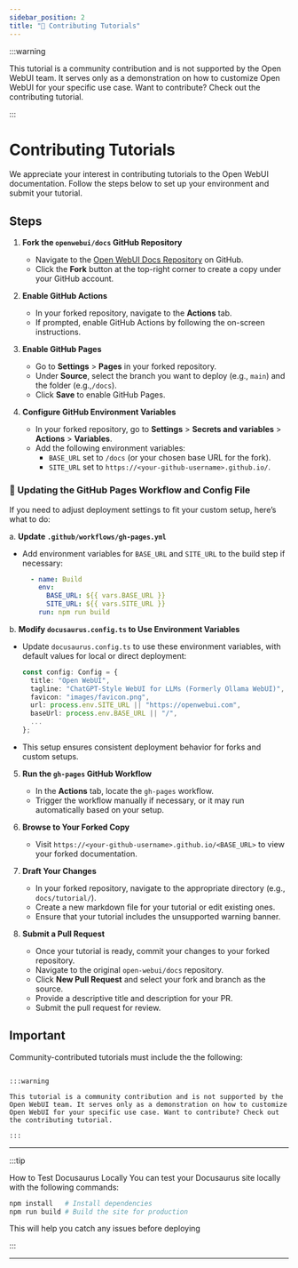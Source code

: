 ```yaml
---
sidebar_position: 2
title: "🤝 Contributing Tutorials"
---
```


:::warning

This tutorial is a community contribution and is not supported by the Open WebUI team. It serves only as a demonstration on how to customize Open WebUI for your specific use case. Want to contribute? Check out the contributing tutorial.

:::

# Contributing Tutorials

We appreciate your interest in contributing tutorials to the Open WebUI documentation. Follow the steps below to set up your environment and submit your tutorial.

## Steps

1. **Fork the `openwebui/docs` GitHub Repository**

   - Navigate to the [Open WebUI Docs Repository](https://github.com/open-webui/docs) on GitHub.
   - Click the **Fork** button at the top-right corner to create a copy under your GitHub account.

2. **Enable GitHub Actions**

   - In your forked repository, navigate to the **Actions** tab.
   - If prompted, enable GitHub Actions by following the on-screen instructions.

3. **Enable GitHub Pages**

   - Go to **Settings** > **Pages** in your forked repository.
   - Under **Source**, select the branch you want to deploy (e.g., `main`) and the folder (e.g.,`/docs`).
   - Click **Save** to enable GitHub Pages.

4. **Configure GitHub Environment Variables**

   - In your forked repository, go to **Settings** > **Secrets and variables** > **Actions** > **Variables**.
   - Add the following environment variables:
     - `BASE_URL` set to `/docs` (or your chosen base URL for the fork).
     - `SITE_URL` set to `https://<your-github-username>.github.io/`.

### 📝 Updating the GitHub Pages Workflow and Config File

If you need to adjust deployment settings to fit your custom setup, here’s what to do:

a. **Update `.github/workflows/gh-pages.yml`**

- Add environment variables for `BASE_URL` and `SITE_URL` to the build step if necessary:

     ```yaml
       - name: Build
         env:
           BASE_URL: ${{ vars.BASE_URL }}
           SITE_URL: ${{ vars.SITE_URL }}
         run: npm run build
     ```

b. **Modify `docusaurus.config.ts` to Use Environment Variables**

- Update `docusaurus.config.ts` to use these environment variables, with default values for local or direct deployment:

     ```typescript
     const config: Config = {
       title: "Open WebUI",
       tagline: "ChatGPT-Style WebUI for LLMs (Formerly Ollama WebUI)",
       favicon: "images/favicon.png",
       url: process.env.SITE_URL || "https://openwebui.com",
       baseUrl: process.env.BASE_URL || "/",
       ...
     };
     ```

- This setup ensures consistent deployment behavior for forks and custom setups.

5. **Run the `gh-pages` GitHub Workflow**

   - In the **Actions** tab, locate the `gh-pages` workflow.
   - Trigger the workflow manually if necessary, or it may run automatically based on your setup.

6. **Browse to Your Forked Copy**

   - Visit `https://<your-github-username>.github.io/<BASE_URL>` to view your forked documentation.

7. **Draft Your Changes**

   - In your forked repository, navigate to the appropriate directory (e.g., `docs/tutorial/`).
   - Create a new markdown file for your tutorial or edit existing ones.
   - Ensure that your tutorial includes the unsupported warning banner.

8. **Submit a Pull Request**

   - Once your tutorial is ready, commit your changes to your forked repository.
   - Navigate to the original `open-webui/docs` repository.
   - Click **New Pull Request** and select your fork and branch as the source.
   - Provide a descriptive title and description for your PR.
   - Submit the pull request for review.

## Important

Community-contributed tutorials must include the the following:

```

:::warning

This tutorial is a community contribution and is not supported by the Open WebUI team. It serves only as a demonstration on how to customize Open WebUI for your specific use case. Want to contribute? Check out the contributing tutorial.

:::

```

---

:::tip

How to Test Docusaurus Locally
You can test your Docusaurus site locally with the following commands:

```bash
npm install   # Install dependencies
npm run build # Build the site for production
```

This will help you catch any issues before deploying

:::

---
